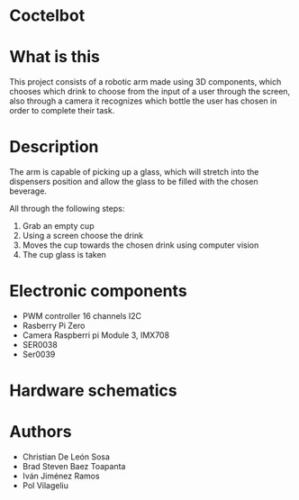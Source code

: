 # Coctelbot
# What is this
This project consists of a robotic arm made using 3D components, which chooses which drink to choose from the input of a user through the screen, also through a camera it recognizes which bottle the user has chosen in order to complete their task.

# Description
The arm is capable of picking up a glass, which will stretch into the dispensers position and allow the glass to be filled with the chosen beverage.

All through the following steps:
1. Grab an empty cup
2. Using a screen choose the drink
3. Moves the cup towards the chosen drink using computer vision
4. The cup glass is taken

# Electronic components
- PWM controller 16 channels I2C
- Rasberry Pi Zero
- Camera  Raspberri pi Module 3, IMX708
- SER0038
- Ser0039

# Hardware schematics





# Authors 
- Christian De León Sosa 
- Brad Steven Baez Toapanta
- Iván Jiménez Ramos
- Pol Vilageliu
